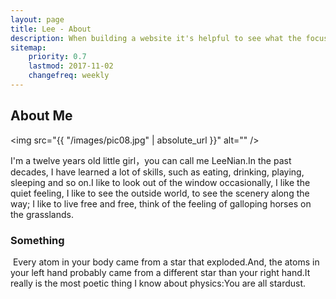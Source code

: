 ```yaml
---
layout: page
title: Lee - About
description: When building a website it's helpful to see what the focus of your site is. This page is an example of how to show a website's focus.
sitemap:
    priority: 0.7
    lastmod: 2017-11-02
    changefreq: weekly
---
```

## About Me

<span class="image left"><img src="{{ "/images/pic08.jpg" | absolute_url }}" alt="" /></span>

I'm a twelve years old little girl，you can call me LeeNian.In the past decades, I have learned a lot of skills, such as eating, drinking, playing, sleeping and so on.I like to look out of the window occasionally, I like the quiet feeling, I like to see the outside world, to see the scenery along the way; I like to live free and free, think of the feeling of galloping horses on the grasslands.
<br/>
### Something
<div class="box">
<span class="image left"><img src="{{ "/images/pic07.jpg" | absolute_url }}" alt="" /></span>
  Every atom in your body came from a star that exploded.And, the atoms in your left hand probably came from a different star than your right hand.It really is the most poetic thing I know about physics:You are all stardust.
</div>
